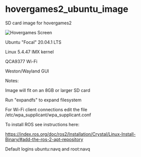 # hovergames2_ubuntu_image
SD card image for hovergames2

![Hovergames Screen](https://github.com/droidifi/hovergames2_ubuntu_image/blob/main/hovergames2.png)

Ubuntu "Focal" 20.04.1 LTS

Linux 5.4.47 IMX kernel

QCA9377 Wi-Fi

Weston/Wayland GUI

Notes:

Image will fit on an 8GB or larger SD card

Run "expandfs" to expand filesystem

For Wi-Fi client connections edit the file 
/etc/wpa_supplicant/wpa_supplicant.conf

To install ROS see instructions here:

https://index.ros.org/doc/ros2/Installation/Crystal/Linux-Install-Binary/#add-the-ros-2-apt-repository

Default logins ubuntu:navq and root:navq
